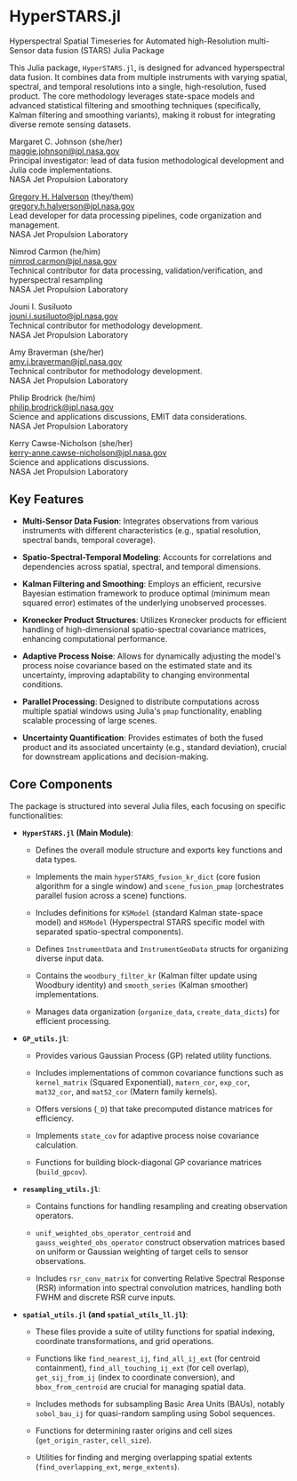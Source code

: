 # HyperSTARS.jl

Hyperspectral Spatial Timeseries for Automated high-Resolution multi-Sensor data fusion (STARS) Julia Package

This Julia package, `HyperSTARS.jl`, is designed for advanced hyperspectral data fusion. It combines data from multiple instruments with varying spatial, spectral, and temporal resolutions into a single, high-resolution, fused product. The core methodology leverages state-space models and advanced statistical filtering and smoothing techniques (specifically, Kalman filtering and smoothing variants), making it robust for integrating diverse remote sensing datasets.

Margaret C. Johnson (she/her)<br>
[maggie.johnson@jpl.nasa.gov](mailto:maggie.johnson@jpl.nasa.gov)<br>
Principal investigator: lead of data fusion methodological development and Julia code implementations.<br>
NASA Jet Propulsion Laboratory 

[Gregory H. Halverson](https://github.com/gregory-halverson-jpl) (they/them)<br>
[gregory.h.halverson@jpl.nasa.gov](mailto:gregory.h.halverson@jpl.nasa.gov)<br>
Lead developer for data processing pipelines, code organization and management.<br>
NASA Jet Propulsion Laboratory 

Nimrod Carmon (he/him)<br>
[nimrod.carmon@jpl.nasa.gov](mailto:nimrod.carmon@jpl.nasa.gov)<br>
Technical contributor for data processing, validation/verification, and hyperspectral resampling<br>
NASA Jet Propulsion Laboratory 

Jouni I. Susiluoto<br>
[jouni.i.susiluoto@jpl.nasa.gov](mailto:jouni.i.susiluoto@jpl.nasa.gov)<br>
Technical contributor for methodology development.<br>
NASA Jet Propulsion Laboratory 

Amy Braverman (she/her)<br>
[amy.j.braverman@jpl.nasa.gov](mailto:amy.j.braverman@jpl.nasa.gov)<br>
Technical contributor for methodology development.<br>
NASA Jet Propulsion Laboratory 

Philip Brodrick (he/him) <br>
[philip.brodrick@jpl.nasa.gov](mailto:philip.brodrick@jpl.nasa.gov)<br>
Science and applications discussions, EMIT data considerations.<br>
NASA Jet Propulsion Laboratory 

Kerry Cawse-Nicholson (she/her)<br>
[kerry-anne.cawse-nicholson@jpl.nasa.gov](mailto:kerry-anne.cawse-nicholson@jpl.nasa.gov)<br>
Science and applications discussions.<br>
NASA Jet Propulsion Laboratory

## Key Features

* **Multi-Sensor Data Fusion**: Integrates observations from various instruments with different characteristics (e.g., spatial resolution, spectral bands, temporal coverage).

* **Spatio-Spectral-Temporal Modeling**: Accounts for correlations and dependencies across spatial, spectral, and temporal dimensions.

* **Kalman Filtering and Smoothing**: Employs an efficient, recursive Bayesian estimation framework to produce optimal (minimum mean squared error) estimates of the underlying unobserved processes.

* **Kronecker Product Structures**: Utilizes Kronecker products for efficient handling of high-dimensional spatio-spectral covariance matrices, enhancing computational performance.

* **Adaptive Process Noise**: Allows for dynamically adjusting the model's process noise covariance based on the estimated state and its uncertainty, improving adaptability to changing environmental conditions.

* **Parallel Processing**: Designed to distribute computations across multiple spatial windows using Julia's `pmap` functionality, enabling scalable processing of large scenes.

* **Uncertainty Quantification**: Provides estimates of both the fused product and its associated uncertainty (e.g., standard deviation), crucial for downstream applications and decision-making.

## Core Components

The package is structured into several Julia files, each focusing on specific functionalities:

* **`HyperSTARS.jl` (Main Module)**:

    * Defines the overall module structure and exports key functions and data types.

    * Implements the main `hyperSTARS_fusion_kr_dict` (core fusion algorithm for a single window) and `scene_fusion_pmap` (orchestrates parallel fusion across a scene) functions.

    * Includes definitions for `KSModel` (standard Kalman state-space model) and `HSModel` (Hyperspectral STARS specific model with separated spatio-spectral components).

    * Defines `InstrumentData` and `InstrumentGeoData` structs for organizing diverse input data.

    * Contains the `woodbury_filter_kr` (Kalman filter update using Woodbury identity) and `smooth_series` (Kalman smoother) implementations.

    * Manages data organization (`organize_data`, `create_data_dicts`) for efficient processing.

* **`GP_utils.jl`**:

    * Provides various Gaussian Process (GP) related utility functions.

    * Includes implementations of common covariance functions such as `kernel_matrix` (Squared Exponential), `matern_cor`, `exp_cor`, `mat32_cor`, and `mat52_cor` (Matern family kernels).

    * Offers versions (`_D`) that take precomputed distance matrices for efficiency.

    * Implements `state_cov` for adaptive process noise covariance calculation.

    * Functions for building block-diagonal GP covariance matrices (`build_gpcov`).

* **`resampling_utils.jl`**:

    * Contains functions for handling resampling and creating observation operators.

    * `unif_weighted_obs_operator_centroid` and `gauss_weighted_obs_operator` construct observation matrices based on uniform or Gaussian weighting of target cells to sensor observations.

    * Includes `rsr_conv_matrix` for converting Relative Spectral Response (RSR) information into spectral convolution matrices, handling both FWHM and discrete RSR curve inputs.

* **`spatial_utils.jl` (and `spatial_utils_ll.jl`)**:

    * These files provide a suite of utility functions for spatial indexing, coordinate transformations, and grid operations.

    * Functions like `find_nearest_ij`, `find_all_ij_ext` (for centroid containment), `find_all_touching_ij_ext` (for cell overlap), `get_sij_from_ij` (index to coordinate conversion), and `bbox_from_centroid` are crucial for managing spatial data.

    * Includes methods for subsampling Basic Area Units (BAUs), notably `sobol_bau_ij` for quasi-random sampling using Sobol sequences.

    * Functions for determining raster origins and cell sizes (`get_origin_raster`, `cell_size`).

    * Utilities for finding and merging overlapping spatial extents (`find_overlapping_ext`, `merge_extents`).

